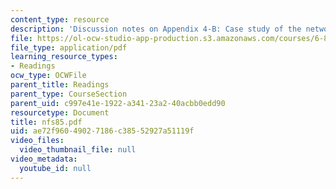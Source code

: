 ```yaml
---
content_type: resource
description: 'Discussion notes on Appendix 4-B: Case study of the network file system.'
file: https://ol-ocw-studio-app-production.s3.amazonaws.com/courses/6-824-distributed-computer-systems-engineering-spring-2006/ae72f96049027186c38552927a51119f_nfs85.pdf
file_type: application/pdf
learning_resource_types:
- Readings
ocw_type: OCWFile
parent_title: Readings
parent_type: CourseSection
parent_uid: c997e41e-1922-a341-23a2-40acbb0edd90
resourcetype: Document
title: nfs85.pdf
uid: ae72f960-4902-7186-c385-52927a51119f
video_files:
  video_thumbnail_file: null
video_metadata:
  youtube_id: null
---
```

